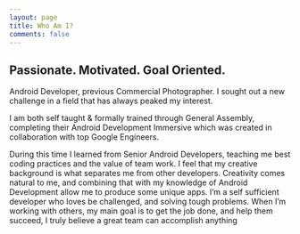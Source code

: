 ```yaml
---
layout: page
title: Who Am I?
comments: false
---
```

    
## Passionate. Motivated. Goal Oriented.

Android Developer, previous Commercial Photographer. I sought out a new challenge in a field that has always peaked my interest. 

I am both self taught & formally trained through General Assembly, completing their Android Development Immersive which was created in collaboration with top Google Engineers.

During this time I learned from Senior Android Developers, teaching me best coding practices and the value of team work. I feel that my creative background is what separates me from other developers. Creativity comes natural to me, and combining that with my knowledge of Android Development allow me to produce some unique apps. I’m a self sufficient developer who loves be challenged, and solving tough problems. When I’m working with others, my main goal is to get the job done, and help them succeed, I truly believe a great team can accomplish anything

